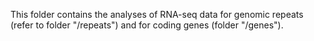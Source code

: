 This folder contains the analyses of RNA-seq data for genomic repeats (refer to folder "/repeats") and for coding genes (folder "/genes").
